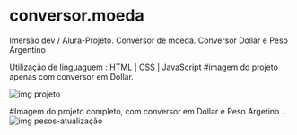 # conversor.moeda
Imersão dev / Alura-Projeto. Conversor de moeda.
Conversor Dollar  e Peso Argentino

Utilização de linguaguem : HTML | CSS | JavaScript
#imagem do projeto apenas com conversor em Dollar.

![img projeto](https://user-images.githubusercontent.com/83001019/189103118-9f6119b4-ac64-4b32-827b-ad1218ae443d.png)


#Imagem do projeto completo, com conversor em Dollar e Peso Argetino .
![img pesos-atualização](https://user-images.githubusercontent.com/83001019/189102812-60102603-bf81-4894-9818-3f6cc07584cd.png)

